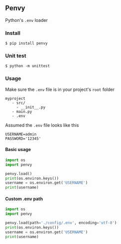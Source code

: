 ## Penvy

Python's `.env` loader

### Install
```shell
$ pip install penvy
```

### Unit test
```shell
$ python -m unittest
```

### Usage

Make sure the `.env` file is in your project's `root` folder
```
myproject
   - src/
     - __init__.py
   - main.py
   - .env
```

Assumed the `.env` file looks like this
```.env
USERNAME=admin
PASSWORD='12345'
```

#### Basic usage
```python
import os
import penvy

penvy.load()
print(os.environ.keys())
username = os.environ.get('USERNAME')
print(username)
```

#### Custom .env path

```python
import os
import penvy

penvy.load(path='./config/.env', encoding='utf-8')
print(os.environ.keys())
username = os.environ.get('USERNAME')
print(username)
```